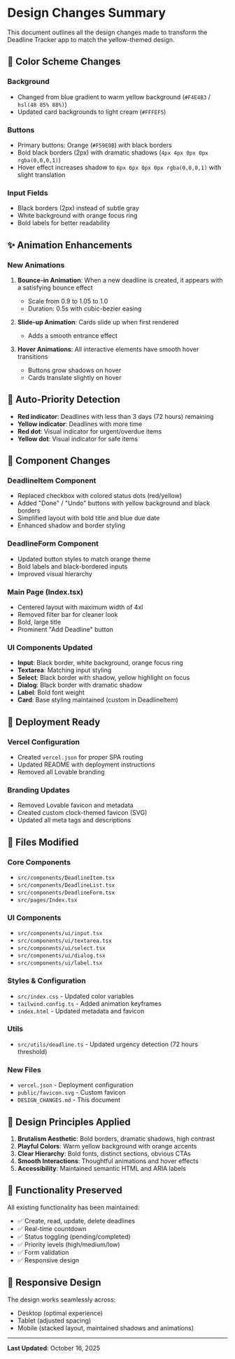 # Design Changes Summary

This document outlines all the design changes made to transform the Deadline Tracker app to match the yellow-themed design.

## 🎨 Color Scheme Changes

### Background
- Changed from blue gradient to warm yellow background (`#F4E4B3` / `hsl(48 85% 88%)`)
- Updated card backgrounds to light cream (`#FFFEF5`)

### Buttons
- Primary buttons: Orange (`#F59E0B`) with black borders
- Bold black borders (2px) with dramatic shadows (`4px 4px 0px 0px rgba(0,0,0,1)`)
- Hover effect increases shadow to `6px 6px 0px 0px rgba(0,0,0,1)` with slight translation

### Input Fields
- Black borders (2px) instead of subtle gray
- White background with orange focus ring
- Bold labels for better readability

## ✨ Animation Enhancements

### New Animations
1. **Bounce-in Animation**: When a new deadline is created, it appears with a satisfying bounce effect
   - Scale from 0.9 to 1.05 to 1.0
   - Duration: 0.5s with cubic-bezier easing

2. **Slide-up Animation**: Cards slide up when first rendered
   - Adds a smooth entrance effect

3. **Hover Animations**: All interactive elements have smooth hover transitions
   - Buttons grow shadows on hover
   - Cards translate slightly on hover

## 🎯 Auto-Priority Detection

- **Red indicator**: Deadlines with less than 3 days (72 hours) remaining
- **Yellow indicator**: Deadlines with more time
- **Red dot**: Visual indicator for urgent/overdue items
- **Yellow dot**: Visual indicator for safe items

## 🔧 Component Changes

### DeadlineItem Component
- Replaced checkbox with colored status dots (red/yellow)
- Added "Done" / "Undo" buttons with yellow background and black borders
- Simplified layout with bold title and blue due date
- Enhanced shadow and border styling

### DeadlineForm Component
- Updated button styles to match orange theme
- Bold labels and black-bordered inputs
- Improved visual hierarchy

### Main Page (Index.tsx)
- Centered layout with maximum width of 4xl
- Removed filter bar for cleaner look
- Bold, large title
- Prominent "Add Deadline" button

### UI Components Updated
- **Input**: Black border, white background, orange focus ring
- **Textarea**: Matching input styling
- **Select**: Black border with shadow, yellow highlight on focus
- **Dialog**: Black border with dramatic shadow
- **Label**: Bold font weight
- **Card**: Base styling maintained (custom in DeadlineItem)

## 🚀 Deployment Ready

### Vercel Configuration
- Created `vercel.json` for proper SPA routing
- Updated README with deployment instructions
- Removed all Lovable branding

### Branding Updates
- Removed Lovable favicon and metadata
- Created custom clock-themed favicon (SVG)
- Updated all meta tags and descriptions

## 📁 Files Modified

### Core Components
- `src/components/DeadlineItem.tsx`
- `src/components/DeadlineList.tsx`
- `src/components/DeadlineForm.tsx`
- `src/pages/Index.tsx`

### UI Components
- `src/components/ui/input.tsx`
- `src/components/ui/textarea.tsx`
- `src/components/ui/select.tsx`
- `src/components/ui/dialog.tsx`
- `src/components/ui/label.tsx`

### Styles & Configuration
- `src/index.css` - Updated color variables
- `tailwind.config.ts` - Added animation keyframes
- `index.html` - Updated metadata and favicon

### Utils
- `src/utils/deadline.ts` - Updated urgency detection (72 hours threshold)

### New Files
- `vercel.json` - Deployment configuration
- `public/favicon.svg` - Custom favicon
- `DESIGN_CHANGES.md` - This document

## 🎯 Design Principles Applied

1. **Brutalism Aesthetic**: Bold borders, dramatic shadows, high contrast
2. **Playful Colors**: Warm yellow background with orange accents
3. **Clear Hierarchy**: Bold fonts, distinct sections, obvious CTAs
4. **Smooth Interactions**: Thoughtful animations and hover effects
5. **Accessibility**: Maintained semantic HTML and ARIA labels

## 🔄 Functionality Preserved

All existing functionality has been maintained:
- ✅ Create, read, update, delete deadlines
- ✅ Real-time countdown
- ✅ Status toggling (pending/completed)
- ✅ Priority levels (high/medium/low)
- ✅ Form validation
- ✅ Responsive design

## 📱 Responsive Design

The design works seamlessly across:
- Desktop (optimal experience)
- Tablet (adjusted spacing)
- Mobile (stacked layout, maintained shadows and animations)

---

**Last Updated**: October 16, 2025

